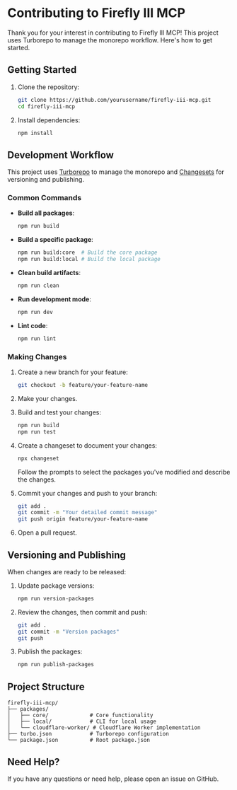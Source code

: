 # Contributing to Firefly III MCP

Thank you for your interest in contributing to Firefly III MCP! This project uses Turborepo to manage the monorepo workflow. Here's how to get started.

## Getting Started

1. Clone the repository:
   ```bash
   git clone https://github.com/yourusername/firefly-iii-mcp.git
   cd firefly-iii-mcp
   ```

2. Install dependencies:
   ```bash
   npm install
   ```

## Development Workflow

This project uses [Turborepo](https://turbo.build/) to manage the monorepo and [Changesets](https://github.com/changesets/changesets) for versioning and publishing.

### Common Commands

- **Build all packages**: 
  ```bash
  npm run build
  ```

- **Build a specific package**:
  ```bash
  npm run build:core  # Build the core package
  npm run build:local # Build the local package
  ```

- **Clean build artifacts**:
  ```bash
  npm run clean
  ```

- **Run development mode**:
  ```bash
  npm run dev
  ```

- **Lint code**:
  ```bash
  npm run lint
  ```

### Making Changes

1. Create a new branch for your feature:
   ```bash
   git checkout -b feature/your-feature-name
   ```

2. Make your changes.

3. Build and test your changes:
   ```bash
   npm run build
   npm run test
   ```

4. Create a changeset to document your changes:
   ```bash
   npx changeset
   ```
   Follow the prompts to select the packages you've modified and describe the changes.

5. Commit your changes and push to your branch:
   ```bash
   git add .
   git commit -m "Your detailed commit message"
   git push origin feature/your-feature-name
   ```

6. Open a pull request.

## Versioning and Publishing

When changes are ready to be released:

1. Update package versions:
   ```bash
   npm run version-packages
   ```

2. Review the changes, then commit and push:
   ```bash
   git add .
   git commit -m "Version packages"
   git push
   ```

3. Publish the packages:
   ```bash
   npm run publish-packages
   ```

## Project Structure

```
firefly-iii-mcp/
├── packages/
│   ├── core/             # Core functionality
│   ├── local/            # CLI for local usage
│   └── cloudflare-worker/ # Cloudflare Worker implementation
├── turbo.json            # Turborepo configuration
└── package.json          # Root package.json
```

## Need Help?

If you have any questions or need help, please open an issue on GitHub. 